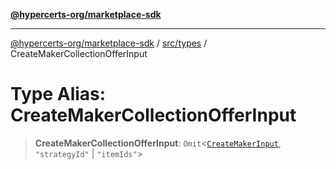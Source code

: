 [**@hypercerts-org/marketplace-sdk**](../../../README.md)

***

[@hypercerts-org/marketplace-sdk](../../../README.md) / [src/types](../README.md) / CreateMakerCollectionOfferInput

# Type Alias: CreateMakerCollectionOfferInput

> **CreateMakerCollectionOfferInput**: `Omit`\<[`CreateMakerInput`](../interfaces/CreateMakerInput.md), `"strategyId"` \| `"itemIds"`\>
